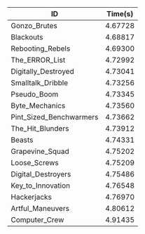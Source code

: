 |ID|Time(s)|
|-|-|
|Gonzo_Brutes|4.67728|
|Blackouts|4.68817|
|Rebooting_Rebels|4.69300|
|The_ERROR_List|4.72992|
|Digitally_Destroyed|4.73041|
|Smalltalk_Dribble|4.73256|
|Pseudo_Boom|4.73345|
|Byte_Mechanics|4.73560|
|Pint_Sized_Benchwarmers|4.73662|
|The_Hit_Blunders|4.73912|
|Beasts|4.74331|
|Grapevine_Squad|4.75202|
|Loose_Screws|4.75209|
|Digital_Destroyers|4.75486|
|Key_to_Innovation|4.76548|
|Hackerjacks|4.76970|
|Artful_Maneuvers|4.80612|
|Computer_Crew|4.91435|
